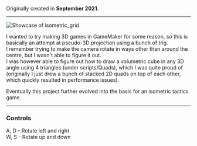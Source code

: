 Originally created in **September 2021**.

---

![Showcase of isometric_grid](https://github.com/Klehrik/Isometric-Grid/assets/78520710/a45b200f-c4a2-4a92-a5b3-acd56ce3dc0a)


I wanted to try making 3D games in GameMaker for some reason, so this is basically an attempt at pseudo-3D projection using a bunch of trig.  
I remember trying to make the camera rotate in ways other than around the centre, but I wasn't able to figure it out.  
I was however able to figure out how to draw a volumetric cube in any 3D angle using 4 triangles (under scripts/Quads), which I was quite proud of (originally I just drew a bunch of stacked 2D quads on top of each other, which quickly resulted in performance issues).

Eventually this project further evolved into the basis for an isometric tactics game.

---

### Controls

A, D - Rotate left and right  
W, S - Rotate up and down

